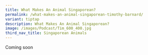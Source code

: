```yaml
---
title: What Makes An Animal Singaporean?
permalink: /what-makes-an-animal-singaporean-timothy-barnard/
variant: tiptap
description: What Makes An Animal Singaporean?
image: /images/Podcast/Tim_600_400.jpg
third_nav_title: Singaporean Animals
---
```

<p>Coming soon</p>